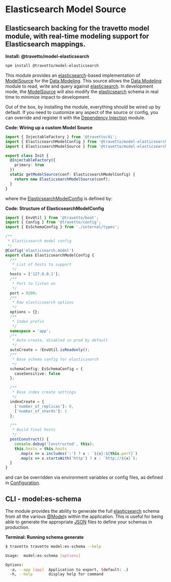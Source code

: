 # Elasticsearch Model Source
## Elasticsearch backing for the travetto model module, with real-time modeling support for Elasticsearch mappings.

**Install: @travetto/model-elasticsearch**
```bash
npm install @travetto/model-elasticsearch
```

This module provides an [elasticsearch](https://elastic.co)-based implementation of [ModelSource](https://github.com/travetto/travetto/tree/1.0.0-dev/module/model/src/service/source.ts#L58) for the [Data Modeling](https://github.com/travetto/travetto/tree/1.0.0-dev/module/model "Datastore abstraction for CRUD operations with advanced query support.").  This source allows the [Data Modeling](https://github.com/travetto/travetto/tree/1.0.0-dev/module/model "Datastore abstraction for CRUD operations with advanced query support.") module to read, write and query against [elasticsearch](https://elastic.co). In development mode, the [ModelSource](https://github.com/travetto/travetto/tree/1.0.0-dev/module/model/src/service/source.ts#L58) will also modify the [elasticsearch](https://elastic.co) schema in real time to minimize impact to development.

Out of the box, by installing the module, everything should be wired up by default.  If you need to customize any aspect of the source or config, you can override and register it with the [Dependency Injection](https://github.com/travetto/travetto/tree/1.0.0-dev/module/di "Dependency registration/management and injection support.") module.

**Code: Wiring up a custom Model Source**
```typescript
import { InjectableFactory } from '@travetto/di';
import { ElasticsearchModelConfig } from '@travetto/model-elasticsearch/src/config';
import { ElasticsearchModelSource } from '@travetto/model-elasticsearch/src/source';

export class Init {
  @InjectableFactory({
    primary: true
  })
  static getModelSource(conf: ElasticsearchModelConfig) {
    return new ElasticsearchModelSource(conf);
  }
}
```

where the [ElasticsearchModelConfig](https://github.com/travetto/travetto/tree/1.0.0-dev/module/model-elasticsearch/src/config.ts#L9) is defined by:

**Code: Structure of ElasticsearchModelConfig**
```typescript
import { EnvUtil } from '@travetto/boot';
import { Config } from '@travetto/config';
import { EsSchemaConfig } from './internal/types';

/**
 * Elasticsearch model config
 */
@Config('elasticsearch.model')
export class ElasticsearchModelConfig {
  /**
   * List of hosts to support
   */
  hosts = ['127.0.0.1'];
  /**
   * Port to listen on
   */
  port = 9200;
  /**
   * Raw elasticsearch options
   */
  options = {};
  /**
   * Index prefix
   */
  namespace = 'app';
  /**
   * Auto-create, disabled in prod by default
   */
  autoCreate = !EnvUtil.isReadonly();
  /**
   * Base schema config for elasticsearch
   */
  schemaConfig: EsSchemaConfig = {
    caseSensitive: false
  };

  /**
   * Base index create settings
   */
  indexCreate = {
    ['number_of_replicas']: 0,
    ['number_of_shards']: 1
  };

  /**
   * Build final hosts
   */
  postConstruct() {
    console.debug('Constructed', this);
    this.hosts = this.hosts
      .map(x => x.includes(':') ? x : `${x}:${this.port}`)
      .map(x => x.startsWith('http') ? x : `http://${x}`);
  }
}
```

and can be overridden via environment variables or config files, as defined in [Configuration](https://github.com/travetto/travetto/tree/1.0.0-dev/module/config "Environment-aware config management using yaml files").

## CLI - model:es-schema

The module provides the ability to generate the full [elasticsearch](https://elastic.co) schema from all the various [@Model](https://github.com/travetto/travetto/tree/1.0.0-dev/module/model/src/registry/decorator.ts#L12)s within the application.  This is useful for being able to generate the appropriate [JSON](https://www.json.org) files to define your schemas in production.

**Terminal: Running schema generate**
```bash
$ travetto travetto model:es-schema --help

Usage:  model:es-schema [options]

Options:
  -a, --app [app]  Application to export, (default: .)
  -h, --help       display help for command
```

